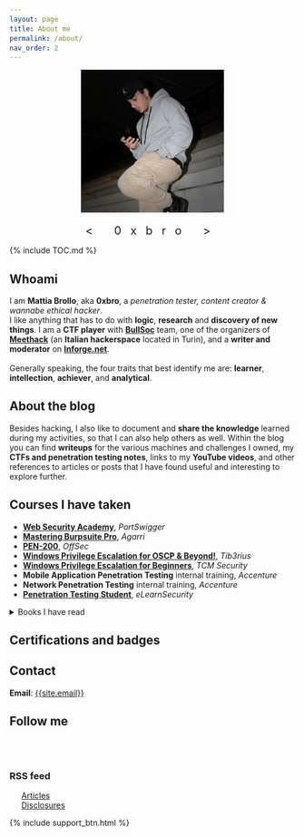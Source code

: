 ```yaml
---
layout: page
title: About me
permalink: /about/
nav_order: 2
---
```

<style>
#img {
  display: block;
  margin-left: auto;
  margin-right: auto;
  width: 50%;
  height: 50%;
}

#p {
    letter-spacing: 16px;
    margin-bottom: 0;
    font-size: 1.25rem;
}
</style>
<img itemprop="image" id="img" class="img-rounded about_perfil" src="/assets/images/me3.jpeg" alt="My profile">
<p align="center" id="p">< 0xbro ></p>

{% include TOC.md %}

## Whoami

I am **Mattia Brollo**, aka **0xbro**, a *penetration tester, content creator & wannabe ethical hacker*.<br>
I like anything that has to do with **logic**, **research** and **discovery of new things**. I am a **CTF player** with **[BullSoc](https://bullsoc.com/)** team, one of the organizers of **[Meethack](https://www.meetup.com/it-IT/meethack/)** (an **Italian hackerspace** located in Turin), and a **writer and moderator** on **[Inforge.net](Inforge.net)**. 
<br><br>
Generally speaking, the four traits that best identify me are: **learner**, **intellection**, **achiever**, and **analytical**.<br>


## About the blog

Besides hacking, I also like to document and **share the knowledge** learned during my activities, so that I can also help others as well.
Within the blog you can find **writeups** for the various machines and challenges I owned, my **CTFs and penetration testing notes**, links to my **YouTube videos**,
and other references to articles or posts that I have found useful and interesting to explore further.

## Courses I have taken
- **[Web Security Academy](https://portswigger.net/web-security/dashboard)**, *PortSwigger*
- **[Mastering Burpsuite Pro](https://hackademy.agarri.fr/)**, *Agarri*
- **[PEN-200](https://www.offsec.com/courses/pen-200/)**, *OffSec*
- **[Windows Privilege Escalation for OSCP & Beyond!](https://courses.tib3rius.com/p/windows-privilege-escalation-for-oscp-beyond)**, *Tib3rius*
- **[Windows Privilege Escalation for Beginners](https://academy.tcm-sec.com/p/windows-privilege-escalation-for-beginners)**, *TCM Security*
- **Mobile Application Penetration Testing** internal training, *Accenture*
- **Network Penetration Testing** internal training, *Accenture*
- **[Penetration Testing Student](https://ine.com/learning/paths/penetration-testing-student)**, *eLearnSecurity*

<details close markdown="block">
  <summary>
    Books I have read
  </summary>
> *Yeah... I know... some of them are very lame*

- **[Penetration Testing: A Hands-On Introduction to Hacking](https://www.google.it/books/edition/Penetration_Testing/T_LlAwAAQBAJ?hl=en&gbpv=1&dq=penetration%20testing%20a%20hands-on%20introduction%20to%20hacking&pg=PP1&printsec=frontcover)**, *Weidman, Georgia. No Starch Press, 2014.*
- **[Mobile Application Penetration Testing](https://www.google.it/books/edition/Mobile_Application_Penetration_Testing/Y0XiCwAAQBAJ?hl=en&gbpv=1&pg=PP1&printsec=frontcover)**, *Velu, Vijay Kumar. Packt Publishing, 2016.*
- **[Metasploit Bootcamp](https://www.google.it/books/edition/Mobile_Application_Penetration_Testing/Y0XiCwAAQBAJ?hl=en&gbpv=1&pg=PP1&printsec=frontcover)**, *Jaswal, Nipun. Packt Publishing, 2017.*
- **[Hacklog, Volume 2: Web Hacking](https://www.google.it/books/edition/Hacklog_Volume_2_Web_Hacking/4kNyDwAAQBAJ?hl=en&gbpv=1&dq=hacklog%20vol2&pg=PR1&printsec=frontcover)**, *Novelli, Stefano. Independently Published, 2018.*
- **[Hacker 7.0](https://www.google.it/books/edition/Hacker_7_0/PJhQMwEACAAJ?hl=en&kptab=overview)**, *McClure, Stuart., Kurtz, George., Scambray, Joel. Apogeo, 2013.*
- **[Hacking: The Art of Exploitation](https://www.google.it/books/edition/Hacking_The_Art_of_Exploitation_2nd_Edit/0FW3DMNhl1EC?hl=en&gbpv=1&dq=hacking%20the%20art%20of%20exploitation&pg=PP1&printsec=frontcover)**, *Erickson, Jon. No Starch Press, 2008.*
- **[Learning Pentesting for Android Devices](https://www.google.it/books/edition/Learning_Pentesting_for_Android_Devices/wNcrAwAAQBAJ?hl=en&gbpv=1&dq=Learning%20Pentesting%20for%20Android%20Devices&pg=PP1&printsec=frontcover)**, *Gupta, Aditya. Packt Publishing, 2014.*
</details>

## Certifications and badges
<div data-iframe-width="150" data-iframe-height="270" data-share-badge-id="4d593371-2011-42f2-a299-f75cf614d881" data-share-badge-host="https://www.credly.com"></div><script type="text/javascript" async src="//cdn.credly.com/assets/utilities/embed.js"></script>

## Contact 
**Email**: [{{site.email}}](mailto:{{site.email}})

## Follow me
<section style="display: block; margin-left: auto; margin-right: auto; text-align: left; text-decoration: none;">
<a href="https://www.youtube.com/{{site.youtube_id}}"><svg class="icon-youtube-color" width="30" height="30"><use xlink:href="#icon-youtube-color"></use></svg></a>
<a href="https://twitter.com/{{site.twitter_username}}"><svg class="icon-twitter-color" width="30" height="30"><use xlink:href="#icon-twitter-color"></use></svg></a>
<a href="https://www.linkedin.com/in/{{site.linkedin_public_url}}"><svg class="icon-linkedin-color" width="30" height="30"><use xlink:href="#icon-linkedin-color"></use></svg></a>
<a rel="me" href="https://infosec.exchange/@0xbro"><svg class="icon-mastodon-color" width="30" height="30"><use xlink:href="#icon-mastodon-color"></use></svg></a>
<a href="https://github.com/{{site.github_username}}"><svg class="icon-github-color" width="30" height="30"><use xlink:href="#icon-github-color"></use></svg></a>
<a href="https://app.hackthebox.eu/profile/88083"><svg class="icon-htb-color" width="30" height="30"><use xlink:href="#icon-htb-color"></use></svg></a>
</section>

### RSS feed
<a href="{{site.url}}/feed/articles.xml"><svg class="icon-rss-color" width="21" height="12"><use xlink:href="#icon-rss-color"></use></svg>Articles</a><br>
<a href="{{site.url}}/feed/disclosures.xml"><svg class="icon-rss-color" width="21" height="12"><use xlink:href="#icon-rss-color"></use></svg>Disclosures</a>

{% include support_btn.html %}
